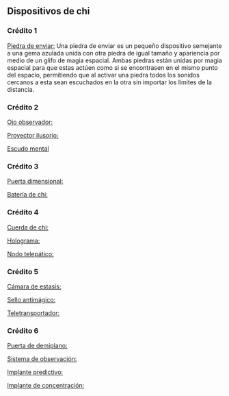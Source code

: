 ## Dispositivos de chi

### Crédito 1

<u>Piedra de enviar:</u> Una piedra de enviar es un pequeño dispositivo semejante a una gema azulada unida con otra piedra de igual tamaño y apariencia por medio de un glifo de magia espacial. Ambas piedras están unidas por magia espacial para que estas actúen como si se encontrasen en el mismo punto del espacio, permitiendo que al activar una piedra todos los sonidos cercanos a esta sean escuchados en la otra sin importar los límites de la distancia. 

### Crédito 2

<u>Ojo observador:</u>

<u>Proyector ilusorio:</u>

<u>Escudo mental</u>

### Crédito 3

<u>Puerta dimensional:</u>

<u>Batería de chi:</u>

### Crédito 4

<u>Cuerda de chi:</u>

<u>Holograma:</u>

<u>Nodo telepático:</u>

### Crédito 5

<u>Cámara de estasis:</u>

<u>Sello antimágico:</u> 

<u>Teletransportador:</u>

### Crédito 6

<u>Puerta de demiplano:</u>

<u>Sistema de observación:</u>

<u>Implante predictivo:</u>

<u>Implante de concentración:</u>

